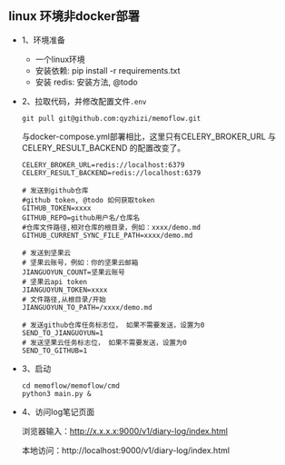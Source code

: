 ## linux 环境非docker部署
- 1、环境准备
    - 一个linux环境
    - 安装依赖:
    pip install -r requirements.txt
    - 安装 redis: 
    安装方法, @todo

- 2、拉取代码，并修改配置文件`.env`
    ```
    git pull git@github.com:qyzhizi/memoflow.git
    ```
    与docker-compose.yml部署相比，这里只有CELERY_BROKER_URL 与CELERY_RESULT_BACKEND 的配置改变了。
    ```
    CELERY_BROKER_URL=redis://localhost:6379
    CELERY_RESULT_BACKEND=redis://localhost:6379

    # 发送到github仓库
    #github token, @todo 如何获取token
    GITHUB_TOKEN=xxxx
    GITHUB_REPO=github用户名/仓库名
    #仓库文件路径,相对仓库的根目录，例如：xxxx/demo.md
    GITHUB_CURRENT_SYNC_FILE_PATH=xxxx/demo.md

    # 发送到坚果云
    # 坚果云账号，例如：你的坚果云邮箱
    JIANGUOYUN_COUNT=坚果云账号
    # 坚果云api token
    JIANGUOYUN_TOKEN=xxxx
    # 文件路径,从根目录/开始
    JIANGUOYUN_TO_PATH=/xxxx/demo.md

    # 发送github仓库任务标志位， 如果不需要发送，设置为0
    SEND_TO_JIANGUOYUN=1
    # 发送坚果云任务标志位， 如果不需要发送，设置为0
    SEND_TO_GITHUB=1
    ```
- 3、启动
    ```
    cd memoflow/memoflow/cmd
    python3 main.py &
    ```

- 4、访问log笔记页面

    浏览器输入：http://x.x.x.x:9000/v1/diary-log/index.html

    本地访问：http://localhost:9000/v1/diary-log/index.html